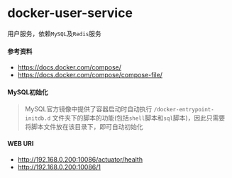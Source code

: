 # docker-user-service

用户服务，依赖`MySQL`及`Redis`服务

#### 参考资料
- https://docs.docker.com/compose/
- https://docs.docker.com/compose/compose-file/

#### MySQL初始化
> MySQL官方镜像中提供了容器启动时自动执行 `/docker-entrypoint-initdb.d` 文件夹下的脚本的功能(包括`shell`脚本和`sql`脚本)，因此只需要将脚本文件放在该目录下，即可自动初始化

#### WEB URI
- http://192.168.0.200:10086/actuator/health
- http://192.168.0.200:10086/1